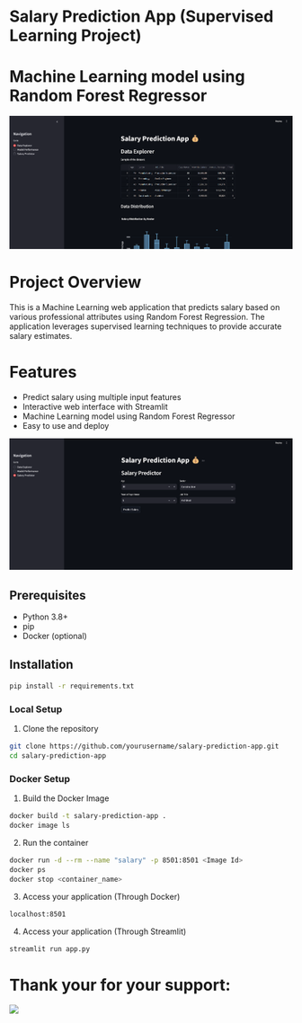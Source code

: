# Salary Prediction App (Supervised Learning Project)
# Machine Learning model using Random Forest Regressor

<img src="https://github.com/sahkanu34/salary_prediction_app/blob/main/app.png">


# Project Overview
This is a Machine Learning web application that predicts salary based on various professional attributes using Random Forest Regression. The application leverages supervised learning techniques to provide accurate salary estimates.

# Features
- Predict salary using multiple input features
- Interactive web interface with Streamlit
- Machine Learning model using Random Forest Regressor
- Easy to use and deploy

<img src="https://github.com/sahkanu34/salary_prediction_app/blob/main/sal_app.png">

## Prerequisites
- Python 3.8+
- pip
- Docker (optional)

## Installation
```bash
pip install -r requirements.txt
```

### Local Setup
1. Clone the repository
```bash
git clone https://github.com/yourusername/salary-prediction-app.git
cd salary-prediction-app
```
### Docker Setup
1. Build the Docker Image
```bash
docker build -t salary-prediction-app .
docker image ls
```
2. Run the container
```bash
docker run -d --rm --name "salary" -p 8501:8501 <Image Id>
docker ps
docker stop <container_name>
```
3. Access your application (Through Docker)
```bash
localhost:8501
```
4. Access your application (Through Streamlit)
```bash
streamlit run app.py
```

# Thank your for your support:
<img src="https://media.istockphoto.com/id/1397892955/photo/thank-you-message-for-card-presentation-business-expressing-gratitude-acknowledgment-and.jpg?s=612x612&w=0&k=20&c=7Lyf2sRAJnX_uiDy3ZEytmirul8pyJWm4l2fxiUtdvk=">
